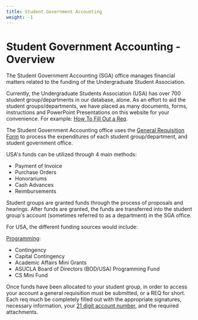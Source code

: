 ```yaml
---
title: Student Government Accounting
weight: -1
---
```


# Student Government Accounting - Overview

The Student Government Accounting (SGA) office manages financial matters
related to the funding of the Undergraduate Student Association.

Currently, the Undergraduate Students Association (USA) has over 700
student group/departments in our database, alone. As an effort to aid
the student groups/departments, we have placed as many documents, forms,
instructions and PowerPoint Presentations on this website for your
convenience. For example: [How To Fill Out a
Req](/docs/req-howto.pdf).

The Student Government Accounting office uses the [<span
class="underline">General Requisition
Form</span>](/funding/sga/req) to process the expenditures of
each student group/department, and student government office.

USA's funds can be utilized through 4 main methods:

- Payment of Invoice
- Purchase Orders
- Honorariums
- Cash Advances
- Reimbursements

Student groups are granted funds through the process of proposals and
hearings. After funds are granted, the funds are transferred into the
student group's account (sometimes referred to as a department) in the
SGA office.

For USA, the different funding sources would include:

[Programming](/funding/programming):

- Contingency
- Capital Contingency
- Academic Affairs Mini Grants
- ASUCLA Board of Directors (BOD/USA) Programming Fund
- CS Mini Fund

Once funds have been allocated to your student group, in order to access
your account a general requisition must be submitted, or a REQ for
short. Each req much be completely filled out with the appropriate
signatures, necessary information, your [21
digit account number](/docs/accounthelp.pdf), and the required
attachments.

